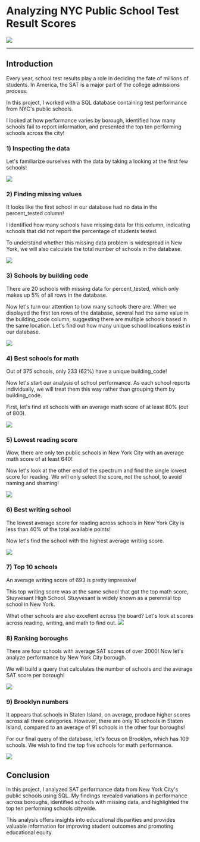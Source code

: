 # Analyzing NYC Public School Test Result Scores
![](Banner.jpg)
___
## Introduction
Every year, school test results play a role in deciding the fate of millions of students. In America, the SAT is a major part of the college admissions process.

In this project, I worked with a SQL database containing test performance from NYC's public schools.

I looked at how performance varies by borough, identified how many schools fail to report information, and presented the top ten performing schools across the city!

### 1) Inspecting the data
Let's familiarize ourselves with the data by taking a looking at the first few schools!

![](Data.jpg)

### 2) Finding missing values
It looks like the first school in our database had no data in the percent_tested column!

I identified how many schools have missing data for this column, indicating schools that did not report the percentage of students tested.

To understand whether this missing data problem is widespread in New York, we will also calculate the total number of schools in the database.

![](MissVal.jpg)

### 3) Schools by building code
There are 20 schools with missing data for percent_tested, which only makes up 5% of all rows in the database.

Now let's turn our attention to how many schools there are. When we displayed the first ten rows of the database, several had the same value in the building_code column, suggesting there are multiple schools based in the same location. Let's find out how many unique school locations exist in our database.

![](Count.jpg)

### 4) Best schools for math
Out of 375 schools, only 233 (62%) have a unique building_code!

Now let's start our analysis of school performance. As each school reports individually, we will treat them this way rather than grouping them by building_code.

First, let's find all schools with an average math score of at least 80% (out of 800).

![](BestMath.jpg)

### 5) Lowest reading score
Wow, there are only ten public schools in New York City with an average math score of at least 640!

Now let's look at the other end of the spectrum and find the single lowest score for reading. We will only select the score, not the school, to avoid naming and shaming!

![](LowestAvg.jpg)

### 6) Best writing school
The lowest average score for reading across schools in New York City is less than 40% of the total available points!

Now let's find the school with the highest average writing score.

![](BestWrite.jpg)

### 7) Top 10 schools
An average writing score of 693 is pretty impressive!

This top writing score was at the same school that got the top math score, Stuyvesant High School. Stuyvesant is widely known as a perennial top school in New York.

What other schools are also excellent across the board? Let's look at scores across reading, writing, and math to find out.
![](Top10.jpg)

### 8) Ranking boroughs
There are four schools with average SAT scores of over 2000! Now let's analyze performance by New York City borough.

We will build a query that calculates the number of schools and the average SAT score per borough!

![](Rank.jpg)

### 9) Brooklyn numbers
It appears that schools in Staten Island, on average, produce higher scores across all three categories. However, there are only 10 schools in Staten Island, compared to an average of 91 schools in the other four boroughs!

For our final query of the database, let's focus on Brooklyn, which has 109 schools. We wish to find the top five schools for math performance.

![](Brook.jpg)

## Conclusion

In this project, I analyzed SAT performance data from New York City's public schools using SQL. My findings revealed variations in performance across boroughs, identified schools with missing data, and highlighted the top ten performing schools citywide. 

This analysis offers insights into educational disparities and provides valuable information for improving student outcomes and promoting educational equity.
